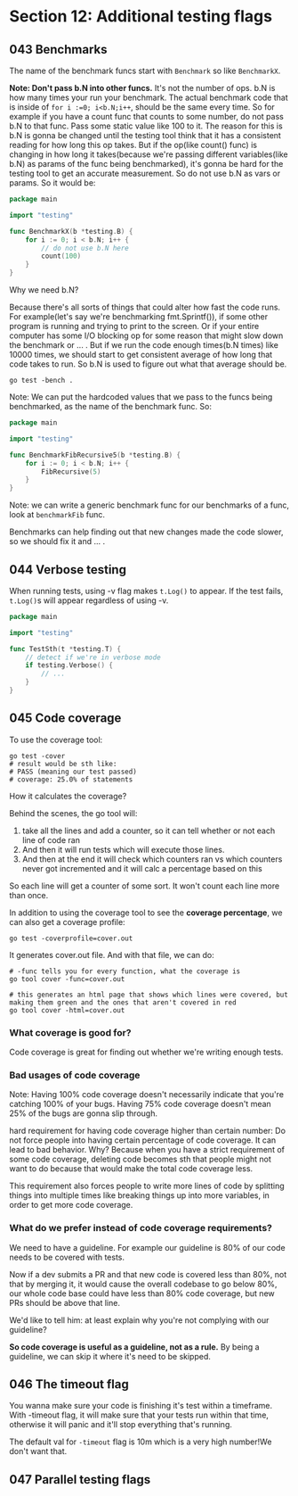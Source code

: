 # Section 12: Additional testing flags

## 043 Benchmarks
The name of the benchmark funcs start with `Benchmark` so like `BenchmarkX`.

**Note: Don't pass b.N into other funcs.** It's not the number of ops. b.N is how many times your run your benchmark. The actual benchmark
code that is inside of `for i :=0; i<b.N;i++`, should be the same every time. So for example if you have a count func that counts to some number,
do not pass b.N to that func. Pass some static value like 100 to it. The reason for this is b.N is gonna be changed until the testing tool
think that it has a consistent reading for how long this op takes. But if the op(like count() func) is changing in how 
long it takes(because we're passing different variables(like b.N) as params of the func being benchmarked), it's gonna be hard for the
testing tool to get an accurate measurement. So do not use b.N as vars or params. So it would be:

```go
package main

import "testing"

func BenchmarkX(b *testing.B) {
	for i := 0; i < b.N; i++ {
		// do not use b.N here
		count(100)
    }
}
```

Why we need b.N?

Because there's all sorts of things that could alter how fast the code runs. For example(let's say we're benchmarking fmt.Sprintf()), 
if some other program is running and trying to print to the screen. Or if your entire computer has some I/O blocking op for some reason that
might slow down the benchmark or ... . But if we run the code enough times(b.N times) like 10000 times, we should start to get consistent
average of how long that code takes to run. So b.N is used to figure out what that average should be.

```shell
go test -bench .
```

Note: We can put the hardcoded values that we pass to the funcs being benchmarked, as the name of the benchmark func.
So:

```go
package main

import "testing"

func BenchmarkFibRecursive5(b *testing.B) {
	for i := 0; i < b.N; i++ {
		FibRecursive(5)
    }
}
```

Note: we can write a generic benchmark func for our benchmarks of a func, look at `benchmarkFib` func.

Benchmarks can help finding out that new changes made the code slower, so we should fix it and ... .

## 044 Verbose testing
When running tests, using -v flag makes `t.Log()` to appear. If the test fails, `t.Log()`s will appear regardless of using -v.

```go
package main

import "testing"

func TestSth(t *testing.T) {
	// detect if we're in verbose mode
	if testing.Verbose() {
		// ...
    }
}
```

## 045 Code coverage
To use the coverage tool:
```shell
go test -cover
# result would be sth like:
# PASS (meaning our test passed)
# coverage: 25.0% of statements
```
How it calculates the coverage?

Behind the scenes, the go tool will:
1. take all the lines and add a counter, so it can tell whether or not each line of code ran
2. And then it will run tests which will execute those lines. 
3. And then at the end it will check which counters ran vs which counters never got incremented and it will calc a percentage based on this

So each line will get a counter of some sort. It won't count each line more than once.

In addition to using the coverage tool to see the **coverage percentage**, we can also get a coverage profile:
```shell
go test -coverprofile=cover.out
```
It generates cover.out file. And with that file, we can do:
```shell
# -func tells you for every function, what the coverage is
go tool cover -func=cover.out

# this generates an html page that shows which lines were covered, but making them green and the ones that aren't covered in red
go tool cover -html=cover.out
```

### What coverage is good for?
Code coverage is great for finding out whether we're writing enough tests.

### Bad usages of code coverage
Note: Having 100% code coverage doesn't necessarily indicate that you're catching 100% of your bugs. Having 75% code coverage
doesn't mean 25% of the bugs are gonna slip through.

hard requirement for having code coverage higher than certain number: 
Do not force people into having certain percentage of code coverage. It can lead to bad behavior.
Why? Because when you have a strict requirement of some code coverage, deleting code becomes sth that people might not want to do
because that would make the total code coverage less.

This requirement also forces people to write more lines of code by splitting things into multiple times like
breaking things up into more variables, in order to get more code coverage.

### What do we prefer instead of code coverage requirements?
We need to have a guideline. For example our guideline is 80% of our code needs to be covered with tests.

Now if a dev submits a PR and that new code is covered less than 80%, not that by merging it, it would cause the overall codebase to go
below 80%, our whole code base could have less than 80% code coverage, but new PRs should be above that line.

We'd like to tell him: at least explain why you're not complying with our guideline?

**So code coverage is useful as a guideline, not as a rule.** By being a guideline, we can skip it where it's need to be skipped.

## 046 The timeout flag
You wanna make sure your code is finishing it's test within a timeframe. With -timeout flag, it will make sure that your tests run
within that time, otherwise it will panic and it'll stop everything that's running.

The default val for `-timeout` flag is 10m which is a very high number!We don't want that.

## 047 Parallel testing flags
